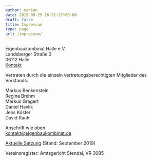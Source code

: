 ```yaml
---
author: marian
date: 2015-09-25 16:31:27+00:00
draft: false
title: Impressum
type: page
url: /impressum/
---
```


Eigenbaukombinat Halle e.V.  
Landsberger Straße 3  
06112 Halle  
[Kontakt](/kontakt)  

Vertreten durch die einzeln vertretungsberechtigten Mitglieder des Vorstands:

Markus Benkenstein  
Regina Brehm  
Markus Gragert  
Daniel Havlik  
Jens Köster  
David Rauh  

Anschrift wie oben  
[kontakt@eigenbaukombinat.de](mailto:kontakt@eigenbaukombinat.de)

[Aktuelle Satzung](/wp-content/uploads/2020/05/satzung-2019-09.pdf) (Stand: September 2019)  
  
Vereinsregister: Amtsgericht Stendal, VR 3085

